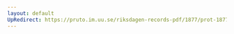 ```yaml
---
layout: default
UpRedirect: https://pruto.im.uu.se/riksdagen-records-pdf/1877/prot-1877--fk--023/prot-1877--fk--023_016.pdf
---
```

